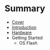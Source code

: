 # Summary

* [Cover](README.md)
* [Introduction](documentation/Introduction.md)
* [Hardware](documentation/Hardware.md)
* Getting Started
   * OS Flash

